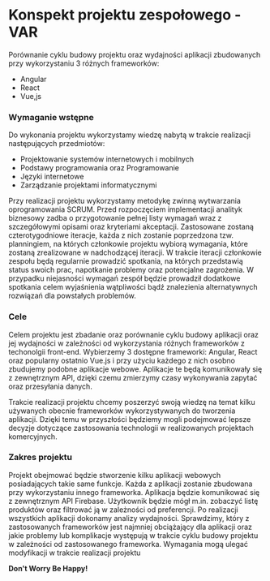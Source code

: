 # Konspekt projektu zespołowego - VAR
Porównanie cyklu budowy projektu oraz wydajności aplikacji zbudowanych przy
wykorzystaniu 3 różnych frameworków:
- Angular
- React
- Vue,js

### Wymaganie wstępne
Do wykonania projektu wykorzystamy wiedzę nabytą w trakcie realizacji następujących
przedmiotów:
- Projektowanie systemów internetowych i mobilnych
- Podstawy programowania oraz Programowanie
- Języki internetowe
- Zarządzanie projektami informatycznymi

Przy realizacji projektu wykorzystamy metodykę zwinną wytwarzania oprogramowania SCRUM. Przed
rozpoczęciem implementacji analityk biznesowy zadba o przygotowanie pełnej listy wymagań wraz z
szczegółowymi opisami oraz kryteriami akceptacji. Zastosowane zostaną czterotygodniowe iteracje,
każda z nich zostanie poprzedzona tzw. planningiem, na których członkowie projektu wybiorą
wymagania, które zostaną zrealizowane w nadchodzącej iteracji. W trakcie iteracji członkowie
zespołu będą regularnie prowadzić spotkania, na których przedstawią status swoich prac, napotkanie
problemy oraz potencjalne zagrożenia. W przypadku niejasności wymagań zespół będzie prowadził
dodatkowe spotkania celem wyjaśnienia wątpliwości bądź znalezienia alternatywnych rozwiązań dla
powstałych problemów.

### Cele
Celem projektu jest zbadanie oraz porównanie cyklu budowy aplikacji oraz jej wydajności w
zależności od wykorzystania różnych frameworków z techonolgii front-end. Wybierzemy 3 dostępne
frameworki: Angular, React oraz popularny ostatnio Vue.js i przy użyciu każdego z nich osobno
zbudujemy podobne aplikacje webowe. Aplikacje te będą komunikowały się z zewnętrznym API,
dzięki czemu zmierzymy czasy wykonywania zapytać oraz przesyłania danych.

Trakcie realizacji projektu chcemy poszerzyć swoją wiedzę na temat kilku używanych obecnie
frameworków wykorzystywanych do tworzenia aplikacji. Dzięki temu w przyszłości będziemy mogli
podejmować lepsze decyzje dotyczące zastosowania technologii w realizowanych projektach
komercyjnych.

### Zakres projektu
Projekt obejmować będzie stworzenie kilku aplikacji webowych posiadających takie same funkcje.
Każda z aplikacji zostanie zbudowana przy wykorzystaniu innego frameworka.
Aplikacja będzie komunikować się z zewnętrznym API Firebase. Użytkownik będzie mógł m.in.
zobaczyć listę produktów oraz filtrować ją w zależności od preferencji.
Po realizacji wszystkich aplikacji dokonamy analizy wydajności. Sprawdzimy, który z zastosowanych
frameworków jest najmniej obciążający dla aplikacji oraz jakie problemy lub komplikacje występują w
trakcie cyklu budowy projektu w zależności od zastosowanego frameworka.
Wymagania mogą ulegać modyfikacji w trakcie realizacji projektu

**Don't Worry Be Happy!**
